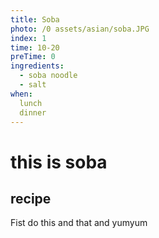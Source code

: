 ```yaml
---
title: Soba
photo: /0 assets/asian/soba.JPG
index: 1
time: 10-20
preTime: 0
ingredients:
  - soba noodle
  - salt
when:
  lunch
  dinner
---
```

# this is soba
## recipe

Fist do this and that and yumyum
